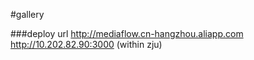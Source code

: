 #gallery

###deploy url
http://mediaflow.cn-hangzhou.aliapp.com
http://10.202.82.90:3000 (within zju)

